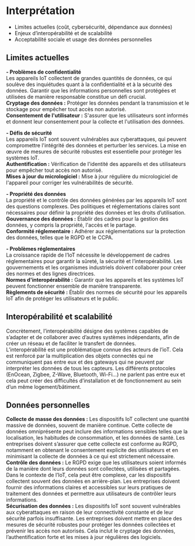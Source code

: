 # Interprétation
- Limites actuelles (coût, cybersécurité, dépendance aux données)   
- Enjeux d’interopérabilité et de scalabilité  
- Acceptabilité sociale et usage des données personnelles

## Limites actuelles

**- Problèmes de confidentialité**  
Les appareils IoT collectent de grandes quantités de données, ce qui soulève des inquiétudes quant à la confidentialité et à la sécurité des données. Garantir que les informations personnelles sont protégées et utilisées de manière responsable constitue un défi crucial.  
**Cryptage des données :** Protéger les données pendant la transmission et le stockage pour empêcher tout accès non autorisé.  
**Consentement de l'utilisateur :** S'assurer que les utilisateurs sont informés et donnent leur consentement pour la collecte et l'utilisation des données.  

**- Défis de sécurité**  
Les appareils IoT sont souvent vulnérables aux cyberattaques, qui peuvent compromettre l'intégrité des données et perturber les services. La mise en œuvre de mesures de sécurité robustes est essentielle pour protéger les systèmes IoT.  
**Authentification :** Vérification de l'identité des appareils et des utilisateurs pour empêcher tout accès non autorisé.  
**Mises à jour du micrologiciel :** Mise à jour régulière du micrologiciel de l'appareil pour corriger les vulnérabilités de sécurité.  

**- Propriété des données**  
La propriété et le contrôle des données générées par les appareils IoT sont des questions complexes. Des politiques et réglementations claires sont nécessaires pour définir la propriété des données et les droits d’utilisation.  
**Gouvernance des données :** Établir des cadres pour la gestion des données, y compris la propriété, l'accès et le partage.  
**Conformité réglementaire :** Adhérer aux réglementations sur la protection des données, telles que le RGPD et le CCPA.  

**- Problèmes réglementaires**  
La croissance rapide de l’IoT nécessite le développement de cadres réglementaires pour garantir la sûreté, la sécurité et l’interopérabilité. Les gouvernements et les organismes industriels doivent collaborer pour créer des normes et des lignes directrices.  
**Normes d'interopérabilité :** Garantir que les appareils et les systèmes IoT peuvent fonctionner ensemble de manière transparente.  
**Règlements de sécurité :** Établir des normes de sécurité pour les appareils IoT afin de protéger les utilisateurs et le public.  

## Interopérabilité et scalabilité
Concrètement, l’interopérabilité désigne des systèmes capables de s’adapter et de collaborer avec d’autres systèmes indépendants, afin de créer un réseau et de faciliter le transfert de données.  
L’interopérabilité est une problématique connue des acteurs de l’ioT. Cela est renforcé par la multiplication des objets connectés qui ne communiquent pas entre eux et des gateways qui ne peuvent par interpréter les données de tous les capteurs. Les différents protocoles (EnOcean, Zigbee, Z-Wave, Bluetooth, Wi-Fi…) ne parlent pas entre eux et cela peut créer des difficultés d’installation et de fonctionnement au sein d’un même logement/bâtiment.  

## Données personnelles
**Collecte de masse des données :** Les dispositifs IoT collectent une quantité massive de données, souvent de manière continue. Cette collecte de données omniprésente peut inclure des informations sensibles telles que la localisation, les habitudes de consommation, et les données de santé. Les entreprises doivent s’assurer que cette collecte est conforme au RGPD, notamment en obtenant le consentement explicite des utilisateurs et en minimisant la collecte de données à ce qui est strictement nécessaire.  
**Contrôle des données :** Le RGPD exige que les utilisateurs soient informés de la manière dont leurs données sont collectées, utilisées et partagées. Dans le contexte de l’IoT, cela peut être complexe, car les dispositifs collectent souvent des données en arrière-plan. Les entreprises doivent fournir des informations claires et accessibles sur leurs pratiques de traitement des données et permettre aux utilisateurs de contrôler leurs informations.  
**Sécurisation des données :** Les dispositifs IoT sont souvent vulnérables aux cyberattaques en raison de leur connectivité constante et de leur sécurité parfois insuffisante. Les entreprises doivent mettre en place des mesures de sécurité robustes pour protéger les données collectées et prévenir les accès non autorisés. Cela inclut le cryptage des données, l’authentification forte et les mises à jour régulières des logiciels.  

